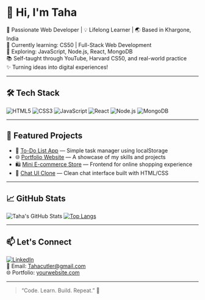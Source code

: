 # 👋 Hi, I'm Taha

🎯 Passionate Web Developer | 💡 Lifelong Learner | 🌏 Based in Khargone, India  
🌱 Currently learning: CS50 | Full-Stack Web Development  
🔭 Exploring: JavaScript, Node.js, React, MongoDB  
📚 Self-taught through YouTube, Harvard CS50, and real-world practice  
✨ Turning ideas into digital experiences!

---------------------------------------------------------------------------------------------------

## 🛠️ Tech Stack

![HTML5](https://img.shields.io/badge/-HTML5-E34F26?style=flat&logo=html5&logoColor=white)
![CSS3](https://img.shields.io/badge/-CSS3-1572B6?style=flat&logo=css3)
![JavaScript](https://img.shields.io/badge/-JavaScript-F7DF1E?style=flat&logo=javascript&logoColor=black)
![React](https://img.shields.io/badge/-React-61DAFB?style=flat&logo=react&logoColor=black)
![Node.js](https://img.shields.io/badge/-Node.js-339933?style=flat&logo=node.js&logoColor=white)
![MongoDB](https://img.shields.io/badge/-MongoDB-47A248?style=flat&logo=mongodb&logoColor=white)

------------------------------------------------------------------------------------------------------

## 🔨 Featured Projects

- 🧾 [To-Do List App](#) — Simple task manager using localStorage  
- 🌐 [Portfolio Website](#) — A showcase of my skills and projects  
- 🛍️ [Mini E-commerce Store](#) — Frontend for online shopping experience  
- 💬 [Chat UI Clone](#) — Clean chat interface built with HTML/CSS

-----------------------------------------------------------------------------------------------------

## 📈 GitHub Stats

![Taha's GitHub Stats](https://github-readme-stats.vercel.app/api?username=taha-cutlery&show_icons=true&theme=github_dark)
[![Top Langs](https://github-readme-stats.vercel.app/api/top-langs/?username=taha-cutlery&layout=compact&theme=github_dark)](https://github.com/anuraghazra/github-readme-stats)

-----------------------------------------------------------------------------------------------------

## 📫 Let's Connect

[![LinkedIn](https://img.shields.io/badge/-LinkedIn-blue?style=flat&logo=linkedin)](https://linkedin.com/in/your-link)  
📧 Email: Tahacutler@gmail.com  
🌐 Portfolio: [yourwebsite.com](https://yourwebsite.com)

-----------------------------------------------------------------------------------------------------

> “Code. Learn. Build. Repeat.” 🚀  
